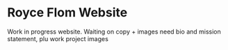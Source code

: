 # Royce Flom Website

Work in progress website.
Waiting on copy + images
need bio and mission statement, plu work project images
